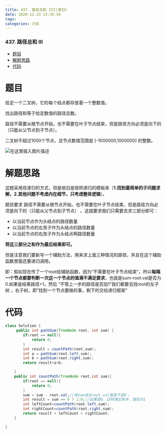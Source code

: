 ```yaml
---
title: 437. 路径总和 III(递归)
date: 2020-12-23 23:35:54
tags: 
categories: 力扣
---
```


<!--more-->

### 437\. 路径总和 III

- [题目](#_2)
- [解题思路](#_13)
- [代码](#_26)

# 题目

给定一个二叉树，它的每个结点都存放着一个整数值。

找出路径和等于给定数值的路径总数。

路径不需要从根节点开始，也不需要在叶子节点结束，但是路径方向必须是向下的（只能从父节点到子节点）。

二叉树不超过1000个节点，且节点数值范围是 \[-1000000,1000000\] 的整数。

![在这里插入图片描述](https://img-blog.csdnimg.cn/20201223233326865.png?x-oss-process=image/watermark,type_ZmFuZ3poZW5naGVpdGk,shadow_10,text_aHR0cHM6Ly9ibG9nLmNzZG4ubmV0L3FxXzIxMDQwNTU5,size_16,color_FFFFFF,t_70)

# 解题思路

这题采用双递归的方式，但是依旧是按照递归的模板来（**1.找到最简单的子问题求解，2.其他问题不考虑内在细节，只考虑整体逻辑**）。

题目要求 路径不需要从根节点开始，也不需要在叶子节点结束，但是路径方向必须是向下的（只能从父节点到子节点） 。这就要求我们只需要去求三部分即可：

- 以当前节点作为头结点的路径数量
- 以当前节点的左孩子作为头结点的路径数量
- 以当前节点的右孩子作为头结点啊路径数量

**将这三部分之和作为最后结果即可。**

但是注意我们要新写一个辅助方法，用来求上面三种情况的路径，并且在这个辅助函数里面还要递归调用。

即：假如现在传了一个root给辅助函数，因为“不需要在叶子节点结束”，所以**每隔一个节点都要判断一次这一个节点的值满不满足要求**，也就是sum-root.val是否为0.如果是结果路径+1，然后 “不管上一步的路径是否加1”我们都要去找root的左子树 ，右子树，即“找到一个节点要做的事，剩下的交给递归框架”

# 代码

```java
class Solution {
     public int pathSum(TreeNode root, int sum) {
        if(root == null){
            return 0;
        }
        int result = countPath(root,sum);
        int a = pathSum(root.left,sum);
        int b = pathSum(root.right,sum);
        return result+a+b;

    }
    public int countPath(TreeNode root,int sum){
        if(root == null){
            return 0;
        }
        sum = sum - root.val;//用sum减去root.val看是不是0；
        int result = sum == 0 ? 1:0;//如果是0，证明满足条件，路径为1
        int leftCount=countPath(root.left,sum);
        int rightCount=countPath(root.right,sum);
        return result + leftCount + rightCount;
    }

}
```